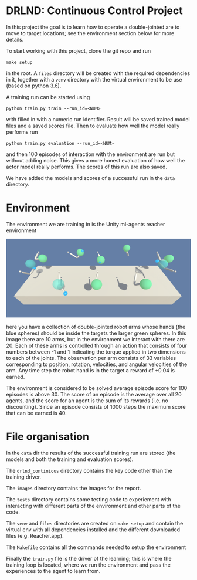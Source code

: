 # DRLND: Continuous Control Project

In this project the goal is to learn how to operate a double-jointed are to move to target locations; see the
environment section below for more details.

To start working with this project, clone the git repo and run

    make setup
    
in the root.  A `files` directory will be created with the required dependencies in it, together with a `venv` directory
with the virtual environment to be use (based on python 3.6).

A training run can be started using

    python train.py train --run_id=<NUM>
    
with <NUM> filled in with a numeric run identifier.  Result will be saved trained model files and a saved scores
file.  Then to evaluate how well the model really performs run

    python train.py evaluation --run_id=<NUM>
    
and then 100 episodes of interaction with the environment are run but without adding noise.  This gives a more honest
evaluation of how well the actor model really performs.  The scores of this run are also saved.

We have added the models and scores of a successful run in the `data` directory.

# Environment

The environment we are training in is the Unity ml-agents reacher environment

![reacher](images/reacher.png)

here you have a collection of double-jointed robot arms whose hands (the blue spheres) should be inside the targets the
larger green spheres.  In this image there are 10 arms, but in the environment we interact with there are 20.  Each
of these arms is controlled through an action that consists of four numbers between -1 and 1 indicating the torque
applied in two dimensions to each of the joints.  The observation per arm consists of 33 variables corresponding to
position, rotation, velocities, and angular velocities of the arm.  Any time step the robot hand is in the target a
reward of +0.04 is earned.

The environment is considered to be solved average episode score for 100 episodes is above 30.  The score of an
episode is the average over all 20 agents, and the score for an agent is the sum of its rewards (i.e. no discounting).
Since an episode consists of 1000 steps the maximum score that can be earned is 40.

# File organisation

In the `data` dir the results of the successful training run are stored (the models and both the training and evaluation
scores).

The `drlnd_continious` directory contains the key code other than the training driver.

The `images` directory contains the images for the report.

The `tests` directory contains some testing code to experiement with interacting with different parts of the environment
and other parts of the code.

The `venv` and `files` directories are created on `make setup` and contain the virtual env with all dependencies
installed and the different downloaded files (e.g. Reacher.app).

The `Makefile` contains all the commands needed to setup the environment

Finally the `train.py` file is the driver of the learning; this is where the training loop is located, where we run
the environment and pass the experiences to the agent to learn from.
